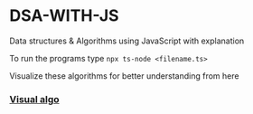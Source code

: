 # DSA-WITH-JS
Data structures &amp; Algorithms using JavaScript with explanation 

To run the programs type `npx ts-node <filename.ts>`

Visualize these algorithms for better understanding from here

### [Visual algo](https://visualgo.net/en)
